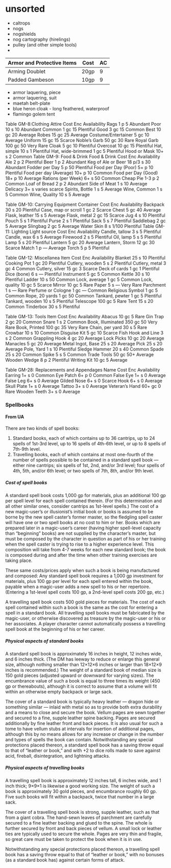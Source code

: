 # unsorted

- caltrops
- nogs
- nogshields
- nog cartography (hirelings)
- pulley (and other simple tools)
- 

| Armor and Protective Items | Cost | AC |
| ---------------------------|------|----|
| Arming Doublet             | 20gp | 9 |
| Padded Gambeson            | 10gp | 9 |

* armor laquering, piece
* armor laquering, suit
* maetah belt-plate
* blue heron cloak - long feathered, waterproof
* flamingo golem tent

Table GM-8:Clothing
Attire Cost Enc Availability
Rags 1 p 5 Abundant
Poor 10 s 10 Abundant
Common 1 gc 15 Plentiful
Good 3 gc 15 Common
Best 10 gc 20 Average
Robes 15 gc 25 Average
Costume/Entertainer 5 gc 10 Average
Uniform 15 gc 15 Scarce
Noble’s Garb 50 gc 30 Rare
Royal Garb 100 gc 50 Very Rare
Cloak 5 gc 10 Plentiful
Overcoat 10 gc 15 Plentiful
Hat, simple 10 s 1 Plentiful
Hat, wide-brimmed 1 gc 5 Plentiful
Hood or Mask 10+ s 2 Common
Table GM-9: Food & Drink
Food & Drink Cost Enc Availability
Ale 2 p 2 Plentiful
Beer 1 p 2 Abundant
Keg of Ale or Beer 18 p/3 s 30 Abundant
Fodder per Day 5 p 50 Plentiful
Food per Day (Poor) 5+ p 10 Plentiful
Food per day (Average) 10+ p 10 Common
Food per Day (Good) 18+ p 10 Average
Rations (per Week) 6+ s 50 Common
Cheap Pie 1-3 p 2 Common
Loaf of Bread 2 p 2 Abundant
Side of Meat 1 s 10 Average
Delicacy 3+ s varies scarce
Spirits, Bottle 1 s 5 Average
Wine, Common 1 s 5 Common
Wine, Quality 10 s 5 Average

Table GM-10:
Carrying Equipment
Container Cost Enc Availability
Backpack 30 s 20 Plentiful
Case, map or scroll 1 gc 2 Scarce
Chest 5 gc 40 Average
Flask, leather 15 s 5 Average
Flask, metal 2 gc 15 Scarce
Jug 4 s 10 Plentiful
Pouch 5 s 1 Plentiful
Purse 2 s 1 Plentiful
Sack 5 s 7 Plentiful
Saddlebag 2 gc 5 Average
Slingbag 2 gc 5 Average
Water Skin 8 s 1/100 Plentiful
Table GM-11: Lighting
Light source Cost Enc Availability
Candle, tallow 3 s 5 Plentiful
Candle, wax 6 s 5 Average
Firewood 2 s 5 Plentiful
Oil, lamp 5 s 5 Plentiful
Lamp 5 s 20 Plentiful
Lantern 5 gc 20 Average
Lantern, Storm 12 gc 30 Scarce
Match 1 p — Average
Torch 5 p 5 Plentiful

Table GM-12:
Miscellanea
Item Cost Enc Availability
Blanket 25 s 10 Plentiful
Cooking Pot 1 gc 20 Plentiful
Cutlery, wooden 5 s 2 Plentiful
Cutlery, metal 3 gc 4 Common
Cutlery, silver 15 gc 3 Scarce
Deck of cards 1 gc 1 Plentiful
Dice (bone) 6 s — Plentiful
Instrument 5 gc 5 Common
Kettle 30 s 10 Plentiful
Ladder 10 s 50 Common
Lock, average 1 gc 5 Common
Lock, quality 10 gc 5 Scarce
Mirror 10 gc 5 Rare
Paper 5 s — Very Rare
Parchment 1 s — Rare
Perfume or Cologne 1 gc — Common
Religious Symbol 1 gc 5 Common
Rope, 20 yards 1 gc 50 Common
Tankard, pewter 1 gc 5 Plentiful
Tankard, wooden 10 s 5 Plentiful
Telescope 100 gc 5 Rare
Tent 15 s 20 Common
Tinderbox 30 s 5 Plentiful

Table GM-13: Tools
Item Cost Enc Availability
Abacus 10 gc 5 Rare
Gin Trap 2 gc 20 Common
Snare 1 s 2 Common
Book, Illuminated 350 gc 50 Very Rare
Book, Printed 100 gc 35 Very Rare
Chain, per yard 30 s 5 Rare
Crowbar 10 s 10 Common
Disguise Kit 5 gc 10 Scarce
Fish Hook and Line 3 s 2 Common
Grappling Hook 4 gc 20 Average
Lock Picks 10 gc 20 Average
Manacles 5 gc 20 Average
Metal Ingot, Base 25 s 20 Average
Pick 25 s 20 Average
Pole, Yard 1 s 10 Plentiful
Sledge Hammer 20 s 40 Common
Spade 25 s 20 Common
Spike 5 s 5 Common
Trade Tools 50 gc 50+ Average
Wooden Wedge 8 p 2 Plentiful
Writing Kit 10 gc 5 Average

Table GM-28:
Replacements and Appendages
Name Cost Enc Availability
Earring 1+ s 0 Common
Eye Patch 6+ p 0 Common
False Eye 1+ s 0 Average
False Leg 6+ s 0 Average
Gilded Nose 6+ s 0 Scarce
Hook 6+ s 0 Average
Skull Plate 1+ s 0 Average
Tattoo 3+ s 0 Average
Veteran’s Hand 60+ gc 0 Rare
Wooden Teeth 3+ s 0 Average

### Spellbooks

#### From UA
There are two kinds of spell books:
1. Standard books, each of which contains up to 36 cantrips, up to 24 spells of 1st-3rd level, up to 16 spells of 4th-6th level, or up to 8 spells of 7th-9th level.
2. Travelling books, each of which contains at most one-fourth of the number of spells possible to be contained in a standard spell book — either nine cantrips; six spells of 1st, 2nd, and/or 3rd level; four spells of 4th, 5th, and/or 6th level; or two spells of 7th, 8th, and/or 9th level. 

##### Cost of spell books
A standard spell book costs 1,000 gp for materials, plus an additional 100 gp per spell level for each spell contained therein. (For this determination and all other similar ones, consider cantrips as 1st-level spells.) The cost of a new magic-user’s or illusionist’s initial book or books is assumed to be borne by the new spell caster’s former master, so the fledgling spell caster will have one or two spell books at no cost to him or her. Books which are prepared later in a magic-user’s career (having higher spell-level capacity than “beginning” books) are not supplied by the character’s master, but must be composed by the character in question as part of his or her training when the spell caster is trying to rise to a higher experience level. This composition will take from 4-7 weeks for each new standard book;  the book is composed during and after the time when other training exercises are
taking place.

These same costs/prices apply when such a book is being manufactured and composed: Any standard spell book requires a 1,000 gp investment for materials, plus 100 gp per level for each spell entered within the book, payable when a magic-user adds a new spell to his or her repertoire. (Entering a 1st-level spell costs 100 gp, a 2nd-level spell
costs 200 gp, etc.)

A travelling spell book costs 500 gold pieces for materials. The cost of each spell contained within such a book is the same as the cost for entering a spell in a standard book. All travelling spell books must be fabricated by the magic-user, or otherwise discovered as treasure by the magic-user or his or her associates. A player character cannot automatically possess a travelling spell book at the beginning of his or her career.


##### Physical aspects of standard books
A standard spell book is approximately 16 inches in height, 12 inches wide, and 6 inches thick. (The DM has leeway to reduce or enlarge this general size, although nothing smaller than 12×12×6 inches or larger than 18×12×9 inches is recommended.) The weight of a standard book of median size is 150 gold pieces (adjusted upward or downward for
varying sizes). The encumbrance value of such a book is equal to three times its weight (450 gp or thereabouts), although it is correct to assume that a volume will fit within an otherwise empty backpack or large sack.

The cover of a standard book is typically heavy leather — dragon hide or something similar — inlaid with metal so as to provide both extra durability and a means to close and secure the book. Vellum pages are sewn together and secured to a fine, supple leather spine backing. Pages are secured additionally by fine leather front and back pieces. It is also usual for such a tome to have vellum stubs at intervals for insertion of additional pages, although this by no means allows for any increase or change in the number and types of spells the book can contain. Notwithstanding any special protections placed thereon, a standard spell book has a saving throw equal to that of “leather or book,” and with +2 to dice rolls made to save against acid, fireball, disintegration, and lightning attacks.

##### Physical aspects of travelling books
A travelling spell book is approximately 12 inches tall, 6 inches wide, and 1 inch thick; 9×9×1 is likewise a good working size. The weight of such a book is approximately 30 gold pieces, and encumbrance roughly 60 gp. Five such books will fit within a backpack, twice that number in a large sack.

The cover of a travelling spell book is strong, supple leather, such as that from a giant cobra. The hand-sewn leaves of parchment are carefully secured to a fine leather backing and glued to the spine. The whole is further secured by front and back pieces of vellum. A small lock or leather ties are typically used to secure the whole. Pages are very thin and fragile, so great care must be taken to protect the book when it is in use.

Notwithstanding any special protections placed thereon, a travelling spell book has a saving throw equal to that of “leather or book,” with no bonuses (as a standard book has) against certain forms of attack.



